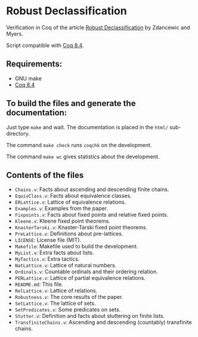 Robust Declassification
=======================

Verification in Coq of the article
[Robust Declassification](http://www.cis.upenn.edu/~stevez/papers/ZM01b.pdf)
by Zdancewic and Myers.

Script compatible with [Coq 8.4](http://coq.inria.fr).

Requirements:
-------------

* GNU make
* [Coq 8.4](http://coq.inria.fr)

To build the files and generate the documentation:
--------------------------------------------------

Just type `make` and wait.
The documentation is placed in the `html/` sub-directory.

The command `make check` runs `coqchk` on the development.

The command `make wc` gives statistics about the development.

Contents of the files
---------------------

* `Chains.v`: Facts about ascending and descending finite chains.
* `EquivClass.v`: Facts about equivalence classes.
* `ERLattice.v`: Lattice of equivalence relations.
* `Examples.v`: Examples from the paper.
* `Fixpoints.v`: Facts about fixed points and relative fixed points.
* `Kleene.v`: Kleene fixed point theorems.
* `KnasterTarski.v`: Knaster-Tarski fixed point theorems.
* `PreLattice.v`: Definitions about pre-lattices.
* `LICENSE`: License file (MIT).
* `Makefile`: Makefile used to build the development.
* `MyList.v`: Extra facts about lists.
* `MyTactics.v`: Extra tactics.
* `NatLattice.v`: Lattice of natural numbers.
* `Ordinals.v`: Countable ordinals and their ordering relation.
* `PERLattice.v`: Lattice of partial equivalence relations.
* `README.md`: This file.
* `RelLattice.v`: Lattice of relations.
* `Robustness.v`: The core results of the paper.
* `SetLattice.v`: The lattice of sets.
* `SetPredicates.v`: Some predicates on sets.
* `Stutter.v`: Definition and facts about stuttering on finite lists.
* `TransfiniteChains.v`: Ascending and descending (countably) transfinite chains.
